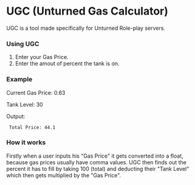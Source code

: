 # UGC (Unturned Gas Calculator)

UGC is a tool made specifically for Unturned Role-play servers.


### Using UGC

1. Enter your Gas Price.
2. Enter the amout of percent the tank is on.


### Example

Current Gas Price: 0.63

Tank Level: 30

Output:

<pre><code> Total Price: 44.1
</code></pre>

### How it works

Firstly when a user inputs his "Gas Price" it gets converted into a float, because gas prices usually have comma values. UGC then finds out the percent it has to fill by taking 100 (total) and deducting their "Tank Level" which then gets multiplied by the "Gas Price".
